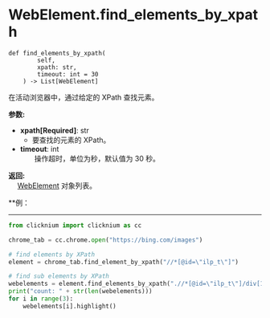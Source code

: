 
# WebElement.find_elements_by_xpath
```pyton
def find_elements_by_xpath(
        self,
        xpath: str,
        timeout: int = 30
    ) -> List[WebElement]
```  

在活动浏览器中，通过给定的 XPath 查找元素。

**参数:**
- **xpath[Required]**: str     
    - 要查找的元素的 XPath。
- **timeout**: int  
        &emsp;&emsp;操作超时，单位为秒，默认值为 30 秒。

**返回:**  
    &emsp; [WebElement](webelement.md) 对象列表。

**例：
***
```python
from clicknium import clicknium as cc

chrome_tab = cc.chrome.open("https://bing.com/images")

# find elements by XPath
element = chrome_tab.find_element_by_xpath("//*[@id=\"ilp_t\"]")

# find sub elements by XPath
webelements = element.find_elements_by_xpath(".//*[@id=\"ilp_t\"]/div[1]/div/*")
print("count: " + str(len(webelements)))
for i in range(3):
    webelements[i].highlight()

```